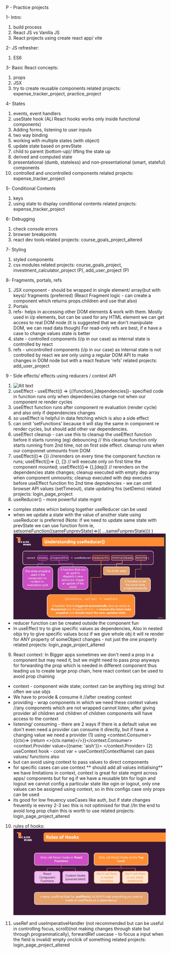 P - Practice projects

1- Intro:
1. build process
2. React JS vs Vanilla JS
3. React projects using create react app/ vite

2- JS refresher:
1. ES6

3- Basic React concepts:
1. props
2. JSX
3. try to create reusable components
related projects: expense_tracker_project, practice_project

4- States
1. events, event handlers
2. useState hook (ALl React hooks works only inside functional components)
3. Adding forms, listening to user inputs
4. two way binding 
5. working with multiple states (with object)
6. update state based on prevState
7. child to parent (bottom-up)/ lifting the state up
8. derived and computed state
9. presentational (dumb, stateless) and non-presentational (smart, stateful) components
10. controlled and uncontrolled components
related projects: expense_tracker_project

5- Conditional Contents
1. keys
2. using state to display conditional contents
related projects: expense_tracker_project

6- Debugging
1. check console errors
2. browser breakpoints
3. react dev tools
related projects: course_goals_project_altered

7- Styling
1. styled components
2. css modules
related projects: course_goals_project, investment_calculator_project (P), add_user_project (P)

8- Fragments, portals, refs
1. JSX component - should be wrapped in single element/ array(but with keys)/ fragments (preferred) (React Fragment logic - can create a component which returns props.children and use that also)
2. Portals
3. refs- helps in accessing other DOM elements & work with them.
Mostly used in i/p elements, but can be used for any HTML element 
we can get access to real DOM node (it is suggested that we don't manipulate DOM, we can read data though)
For read-only refs are best, if e have a case to change values state is better
4. state - controlled components (i/p in our case) as internal state is controlled by react
5. refs - uncontrolled components (i/p in our case) as internal state is not controlled by react
we are only using a regular DOM API to make changes in DOM node but with a react feature 'refs'
related projects: add_user_project

9 - Side effects/ effects using reducers / context API
1. ![Alt text](side_effect_defn.png)
2. useEffect - useEffect(() => {//function},[dependencies])- specified code in function runs only when dependencies change not when our component re render cycles
3. useEffect function runs after component re evaluation (render cycle) and also only if dependencies changes
4. so useEffect is helpful in data fetching which is also a side effect
5. can omit 'setFunctions' because it will stay the same in component re render cycles, but should add other var dependencies.
6. useEffect cleanup - can use this to cleanup the useEffect function before it starts running (eg) debouncing // this cleanup function only starts running from 2nd time, not on first side effect.
cleanup runs when our componnet unmounts from DOM
7. useEffect(()=> {}) //rerenders on every time the component function re runs; useEffect(()=> {}, []) // will execute only on first time the component mounted; useEffect(()=> {},[dep]) // rerenders on the dependencies state changes; cleanup executed with empty dep array when component unmounts; cleanup executed with dep executes before useEffect function fro 2nd time
depndencies - we can omit browser API values (setTimeout), state updating fns (setDemo)
related projects: login_page_project
8. useReducer() - more powerful state mgmt
- complex states whicn belong together useReducer can be used
- when we update a state with the value of another state using useReducer is preferred
(Note: if we need to update same state with prevState we can use function form ie, 
setsomeFunction((sameFunprevState)=>({ ...sameFunprevState})) )
![Alt text](useReducer_concept.png)
- reducer function can be created outside the component fun
- In useEffect try to give specific values as dependencies, Also in nested objs try to give specific values bcoz if we give whole obj it will re render for ANY property of someObject changes - not just the one property
related projects: login_page_project_altered
9. React context: In Bigger apps sometimes we don't need a prop in a component but may need it, but we might need to pass prop anyways for forwarding the prop which is needed in different component thus leading us to create large prop chain, here react context can be used to avoid prop chaining

- context - component wide state; context can be anything (eg string) but often we use objs
- We have to provide & consume it //after creating context
- providing - wrap components in which we need these context values //any components which are not wrapped cannot listen; after giving provider all children and children of children components will have access to the context
- listening/ consuming - there are 2 ways
If there is a default value we don't even need a provider can consume it directly, but if have a changing value we need a provider
(1) using <context.Consumer>{(ctx)=> {return <>{ctx.name}</>}}</context.Consumer> 
<context.Provider value={{name: 'aish'}}> </context.Provider>
(2) useContext hook - const var = useContext(ContextName)
can pass values/ functions also
- but can avoid using context to pass values to direct components
- for specific cases can use context
** should add all values initialising**
we have limitations in context, context is great for state mgmt across apps/ components but for eg if we have a reusable btn for login and logout we cannot config a particular state like ogin or logout, only one values can be assigned using context, so in this configs case only props can be used
- its good for low freuency useCases like auth, but if state changes freuently ie eevrey 2-3 sec this is not optimised for that
//In the end to avoid long prop chain this is worth to use 
related projects: login_page_project_altered

10. rules of hooks:
![Alt text](rule_of_hooks.png)

11. useRef and useImperativeHandler (not recommended but can be useful in controlling focus, scroll)(not making changes through state but through programmatically), forwardRef
usecase - to focus a input when the field is invalid/ empty onclcik of something
related projects: login_page_project_altered
